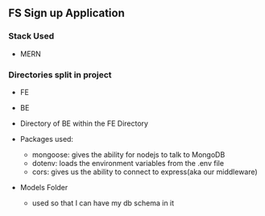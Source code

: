 ## FS Sign up Application

### Stack Used
- MERN

### Directories split in project
- FE
- BE

- Directory of BE within the FE Directory

- Packages used:
    - mongoose: gives the ability for nodejs to talk to MongoDB
    - dotenv: loads the environment variables from the .env file
    - cors: gives us the ability to connect to express(aka our middleware)


- Models Folder
    - used so that I can have my db schema in it